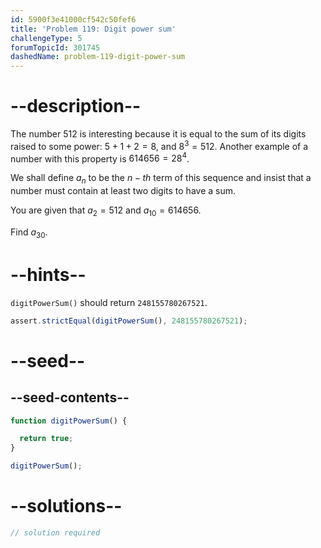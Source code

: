 ```yaml
---
id: 5900f3e41000cf542c50fef6
title: 'Problem 119: Digit power sum'
challengeType: 5
forumTopicId: 301745
dashedName: problem-119-digit-power-sum
---
```


# --description--

The number 512 is interesting because it is equal to the sum of its digits raised to some power: $5 + 1 + 2 = 8$, and $8^3 = 512$. Another example of a number with this property is $614656 = 28^4$.

We shall define $a_n$ to be the $n-th$ term of this sequence and insist that a number must contain at least two digits to have a sum.

You are given that $a_2 = 512$ and $a_{10} = 614656$.

Find $a_{30}$.

# --hints--

`digitPowerSum()` should return `248155780267521`.

```js
assert.strictEqual(digitPowerSum(), 248155780267521);
```

# --seed--

## --seed-contents--

```js
function digitPowerSum() {

  return true;
}

digitPowerSum();
```

# --solutions--

```js
// solution required
```
